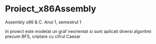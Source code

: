 # Proiect_x86Assembly
Assembly x86 &amp; C. Anul 1, semestrul 1

In proiect este modelat un graf neorientat si sunt aplicati diversi algoritmi precum BFS, criptare cu cifrul Caesar 
